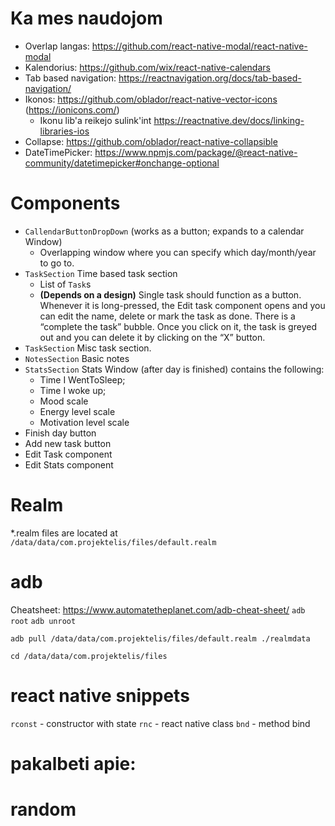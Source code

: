 # Ka mes naudojom

* Overlap langas: https://github.com/react-native-modal/react-native-modal
* Kalendorius: https://github.com/wix/react-native-calendars
* Tab based navigation: https://reactnavigation.org/docs/tab-based-navigation/
* Ikonos: https://github.com/oblador/react-native-vector-icons (https://ionicons.com/)
  * Ikonu lib'a reikejo sulink'int https://reactnative.dev/docs/linking-libraries-ios
* Collapse: https://github.com/oblador/react-native-collapsible
* DateTimePicker: https://www.npmjs.com/package/@react-native-community/datetimepicker#onchange-optional

# Components

* `CallendarButtonDropDown` (works as a button; expands to a calendar Window)
  * Overlapping window where you can specify which day/month/year to go to.
* `TaskSection` Time based task section
  * List of `Task`s
  * **(Depends on a design)** Single task should function as a button. Whenever it is long-pressed, the Edit task component opens and you can edit the name, delete or mark the task as done. There is a “complete the task” bubble. Once you click on it, the task is greyed out and you can delete it by clicking on the “X” button.
* `TaskSection` Misc task section.
* `NotesSection` Basic notes
* `StatsSection` Stats Window (after day is finished) contains the following: 
  * Time I WentToSleep;
  * Time I woke up;
  * Mood scale
  * Energy level scale
  * Motivation level scale
* Finish day button
* Add new task button
* Edit Task component
* Edit Stats component



# Realm

*.realm files are located at
`/data/data/com.projektelis/files/default.realm`

# adb

Cheatsheet: https://www.automatetheplanet.com/adb-cheat-sheet/
`adb root` `adb unroot`

`adb pull /data/data/com.projektelis/files/default.realm ./realmdata`

`cd /data/data/com.projektelis/files`

# react native snippets

`rconst` - constructor with state
`rnc` - react native class
`bnd` - method bind

# pakalbeti apie:

# random

